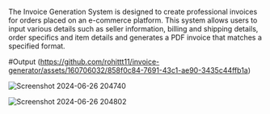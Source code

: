 The Invoice Generation System is designed to create professional invoices for orders placed 
on an e-commerce platform. This system allows users to input various details such as seller 
information, billing and shipping details, order specifics and item details and generates a PDF 
invoice that matches a specified format.



#Output
(https://github.com/rohittt11/invoice-generator/assets/160706032/858f0c84-7691-43c1-ae90-3435c44ffb1a)

![Screenshot 2024-06-26 204740](https://github.com/rohittt11/invoice-generator/assets/160706032/3928efe1-e04c-4e6e-bfc7-455088f57711)


![Screenshot 2024-06-26 204802](https://github.com/rohittt11/invoice-generator/assets/160706032/4c652250-c359-43c9-8038-2ce687dee462)
